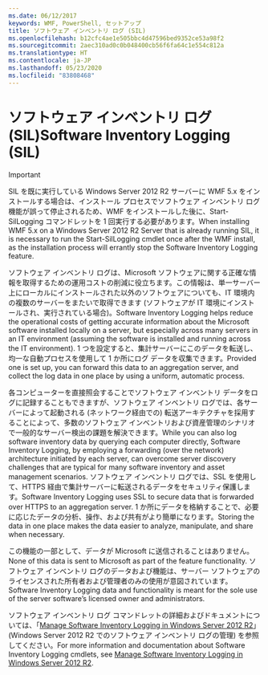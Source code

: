 ```yaml
---
ms.date: 06/12/2017
keywords: WMF, PowerShell, セットアップ
title: ソフトウェア インベントリ ログ (SIL)
ms.openlocfilehash: b12cfc4ae1e505bbc4d47596bed9352ce53a98f2
ms.sourcegitcommit: 2aec310ad0c0b048400cb56f6fa64c1e554c812a
ms.translationtype: HT
ms.contentlocale: ja-JP
ms.lasthandoff: 05/23/2020
ms.locfileid: "83808468"
---
```

# <a name="software-inventory-logging-sil"></a><span data-ttu-id="cada4-103">ソフトウェア インベントリ ログ (SIL)</span><span class="sxs-lookup"><span data-stu-id="cada4-103">Software Inventory Logging (SIL)</span></span>

> [!IMPORTANT]
> <span data-ttu-id="cada4-104">SIL を既に実行している Windows Server 2012 R2 サーバーに WMF 5.x をインストールする場合は、インストール プロセスでソフトウェア インベントリ ログ機能が誤って停止されるため、WMF をインストールした後に、Start-SilLogging コマンドレットを 1 回実行する必要があります。</span><span class="sxs-lookup"><span data-stu-id="cada4-104">When installing WMF 5.x on a Windows Server 2012 R2 Server that is already running SIL, it is necessary to run the Start-SilLogging cmdlet once after the WMF install, as the installation process will errantly stop the Software Inventory Logging feature.</span></span>

<span data-ttu-id="cada4-105">ソフトウェア インベントリ ログは、Microsoft ソフトウェアに関する正確な情報を取得するための運用コストの削減に役立ちます。この情報は、単一サーバー上にローカルにインストールされた以外のソフトウェアについても、IT 環境内の複数のサーバーをまたいで取得できます (ソフトウェアが IT 環境にインストールされ、実行されている場合)。</span><span class="sxs-lookup"><span data-stu-id="cada4-105">Software Inventory Logging helps reduce the operational costs of getting accurate information about the Microsoft software installed locally on a server, but especially across many servers in an IT environment (assuming the software is installed and running across the IT environment).</span></span> <span data-ttu-id="cada4-106">1 つを設定すると、集計サーバーにこのデータを転送し、均一な自動プロセスを使用して 1 か所にログ データを収集できます。</span><span class="sxs-lookup"><span data-stu-id="cada4-106">Provided one is set up, you can forward this data to an aggregation server, and collect the log data in one place by using a uniform, automatic process.</span></span>

<span data-ttu-id="cada4-107">各コンピューターを直接照会することでソフトウェア インベントリ データをログに記録することもできますが、ソフトウェア インベントリ ログでは、各サーバーによって起動される (ネットワーク経由での) 転送アーキテクチャを採用することによって、多数のソフトウェア インベントリおよび資産管理のシナリオで一般的なサーバー検出の課題を解決できます。</span><span class="sxs-lookup"><span data-stu-id="cada4-107">While you can also log software inventory data by querying each computer directly, Software Inventory Logging, by employing a forwarding (over the network) architecture initiated by each server, can overcome server discovery challenges that are typical for many software inventory and asset management scenarios.</span></span> <span data-ttu-id="cada4-108">ソフトウェア インベントリ ログでは、SSL を使用して、HTTPS 経由で集計サーバーに転送されるデータをセキュリティ保護します。</span><span class="sxs-lookup"><span data-stu-id="cada4-108">Software Inventory Logging uses SSL to secure data that is forwarded over HTTPS to an aggregation server.</span></span> <span data-ttu-id="cada4-109">1 か所にデータを格納することで、必要に応じたデータの分析、操作、および共有がより簡単になります。</span><span class="sxs-lookup"><span data-stu-id="cada4-109">Storing the data in one place makes the data easier to analyze, manipulate, and share when necessary.</span></span>

<span data-ttu-id="cada4-110">この機能の一部として、データが Microsoft に送信されることはありません。</span><span class="sxs-lookup"><span data-stu-id="cada4-110">None of this data is sent to Microsoft as part of the feature functionality.</span></span> <span data-ttu-id="cada4-111">ソフトウェア インベントリ ログのデータおよび機能は、サーバー ソフトウェアのライセンスされた所有者および管理者のみの使用が意図されています。</span><span class="sxs-lookup"><span data-stu-id="cada4-111">Software Inventory Logging data and functionality is meant for the sole use of the server software’s licensed owner and administrators.</span></span>

<span data-ttu-id="cada4-112">ソフトウェア インベントリ ログ コマンドレットの詳細およびドキュメントについては、「[Manage Software Inventory Logging in Windows Server 2012 R2](/previous-versions/windows/it-pro/windows-server-2012-R2-and-2012/dn383584(v=ws.11))」(Windows Server 2012 R2 でのソフトウェア インベントリ ログの管理) を参照してください。</span><span class="sxs-lookup"><span data-stu-id="cada4-112">For more information and documentation about Software Inventory Logging cmdlets, see [Manage Software Inventory Logging in Windows Server 2012 R2](/previous-versions/windows/it-pro/windows-server-2012-R2-and-2012/dn383584(v=ws.11)).</span></span>

